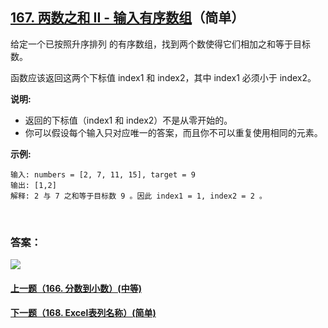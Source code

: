 ## [167. 两数之和 II - 输入有序数组](https://leetcode-cn.com/problems/two-sum-ii-input-array-is-sorted/)（简单）

给定一个已按照升序排列 的有序数组，找到两个数使得它们相加之和等于目标数。

函数应该返回这两个下标值 index1 和 index2，其中 index1 必须小于 index2。

**说明:**

- 返回的下标值（index1 和 index2）不是从零开始的。
- 你可以假设每个输入只对应唯一的答案，而且你不可以重复使用相同的元素。

**示例:**

```
输入: numbers = [2, 7, 11, 15], target = 9
输出: [1,2]
解释: 2 与 7 之和等于目标数 9 。因此 index1 = 1, index2 = 2 。
```

<br/>

### 答案：







![](https://img-blog.csdnimg.cn/20200807155236311.png)

#### [上一题（166. 分数到小数）(中等)](https://github.com/sdwwld/leetCode/blob/master/src/main/java/com/wld/java/leetcode/leetCode0166.md)

#### [下一题（168. Excel表列名称）(简单)](https://github.com/sdwwld/leetCode/blob/master/src/main/java/com/wld/java/leetcode/leetCode0168.md)